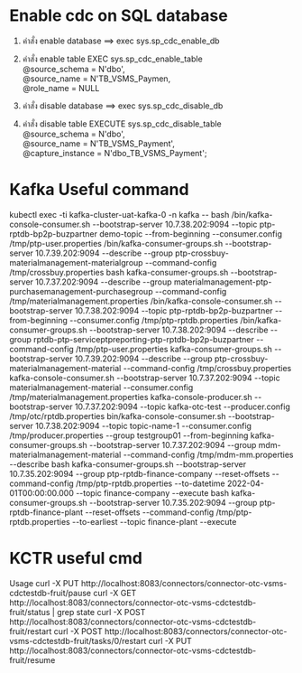 # Enable cdc on SQL database
1. คำสั่ง enable database ==>  exec sys.sp_cdc_enable_db
2. คำสั่ง enable table
            EXEC sys.sp_cdc_enable_table  
            @source_schema = N'dbo',  
           @source_name   = N'TB_VSMS_Paymen,  
           @role_name     = NULL

3. คำสั่ง disable database ==> exec sys.sp_cdc_disable_db 
4. คำสั่ง disable table
EXECUTE sys.sp_cdc_disable_table   
    @source_schema = N'dbo',   
    @source_name = N'TB_VSMS_Payment',  
    @capture_instance = N'dbo_TB_VSMS_Payment'; 
    
# Kafka Useful command
kubectl exec -ti kafka-cluster-uat-kafka-0 -n kafka -- bash
/bin/kafka-console-consumer.sh --bootstrap-server 10.7.38.202:9094 --topic ptp-rptdb-bp2p-buzpartner demo-topic --from-beginning --consumer.config /tmp/ptp-user.properties
/bin/kafka-consumer-groups.sh --bootstrap-server 10.7.39.202:9094 --describe --group ptp-crossbuy-materialmanagement-materialgroup --command-config /tmp/crossbuy.properties
bash kafka-consumer-groups.sh --bootstrap-server 10.7.37.202:9094 --describe --group materialmanagement-ptp-purchasemanagement-purchasegroup --command-config /tmp/materialmanagement.properties
/bin/kafka-console-consumer.sh --bootstrap-server 10.7.38.202:9094 --topic ptp-rptdb-bp2p-buzpartner --from-beginning --consumer.config /tmp/ptp-rptdb.properties
/bin/kafka-consumer-groups.sh --bootstrap-server 10.7.38.202:9094 --describe --group rptdb-ptp-serviceptpreporting-ptp-rptdb-bp2p-buzpartner --command-config /tmp/ptp-user.properties
kafka-consumer-groups.sh --bootstrap-server 10.7.39.202:9094 --describe --group ptp-crossbuy-materialmanagement-material --command-config /tmp/crossbuy.properties
kafka-console-consumer.sh --bootstrap-server 10.7.37.202:9094 --topic materialmanagement-material --consumer.config /tmp/materialmanagement.properties
kafka-console-producer.sh --bootstrap-server 10.7.37.202:9094 --topic kafka-otc-test --producer.config /tmp/otc/rptdb.properties
bin/kafka-console-consumer.sh --bootstrap-server 10.7.38.202:9094 --topic topic-name-1 --consumer.config /tmp/producer.properties --group testgroup01 --from-beginning
kafka-consumer-groups.sh --bootstrap-server 10.7.37.202:9094 --group mdm-materialmanagement-material --command-config /tmp/mdm-mm.properties --describe
bash kafka-consumer-groups.sh --bootstrap-server 10.7.35.202:9094 --group ptp-rptdb-finance-company --reset-offsets --command-config /tmp/ptp-rptdb.properties --to-datetime 2022-04-01T00:00:00.000 --topic finance-company --execute
bash kafka-consumer-groups.sh --bootstrap-server 10.7.35.202:9094 --group ptp-rptdb-finance-plant --reset-offsets --command-config /tmp/ptp-rptdb.properties --to-earliest --topic finance-plant --execute

# KCTR useful cmd
Usage
curl -X PUT http://localhost:8083/connectors/connector-otc-vsms-cdctestdb-fruit/pause
curl -X GET http://localhost:8083/connectors/connector-otc-vsms-cdctestdb-fruit/status | grep state
curl -X POST http://localhost:8083/connectors/connector-otc-vsms-cdctestdb-fruit/restart
curl -X POST http://localhost:8083/connectors/connector-otc-vsms-cdctestdb-fruit/tasks/0/restart
curl -X PUT http://localhost:8083/connectors/connector-otc-vsms-cdctestdb-fruit/resume


    

